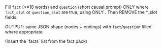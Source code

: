 Fill `fact` (<=18 words) and `question` (short causal prompt) ONLY where `fact_slot` or `question_slot` are true, using ONLY <FACTS>. Then REMOVE the *_slot fields.

OUTPUT: same JSON shape (nodes + endings) with `fact`/`question` filled where appropriate.

<FACTS>
(Insert the `facts` list from the fact pack)

